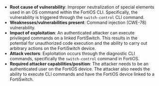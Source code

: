 - **Root cause of vulnerability**: Improper neutralization of special elements used in an OS command within the FortiOS CLI. Specifically, the vulnerability is triggered through the `switch-control` CLI command.
- **Weaknesses/vulnerabilities present**: Command injection (CWE-78) vulnerability.
- **Impact of exploitation**: An authenticated attacker can execute privileged commands on a linked FortiSwitch. This results in the potential for unauthorized code execution and the ability to carry out arbitrary actions on the FortiSwitch device.
- **Attack vectors**: Exploitation occurs through the diagnostic CLI commands, specifically the `switch-control` command in FortiOS.
- **Required attacker capabilities/position**: The attacker needs to be an authenticated user on the FortiOS device. The attacker also needs the ability to execute CLI commands and have the FortiOS device linked to a FortiSwitch.
